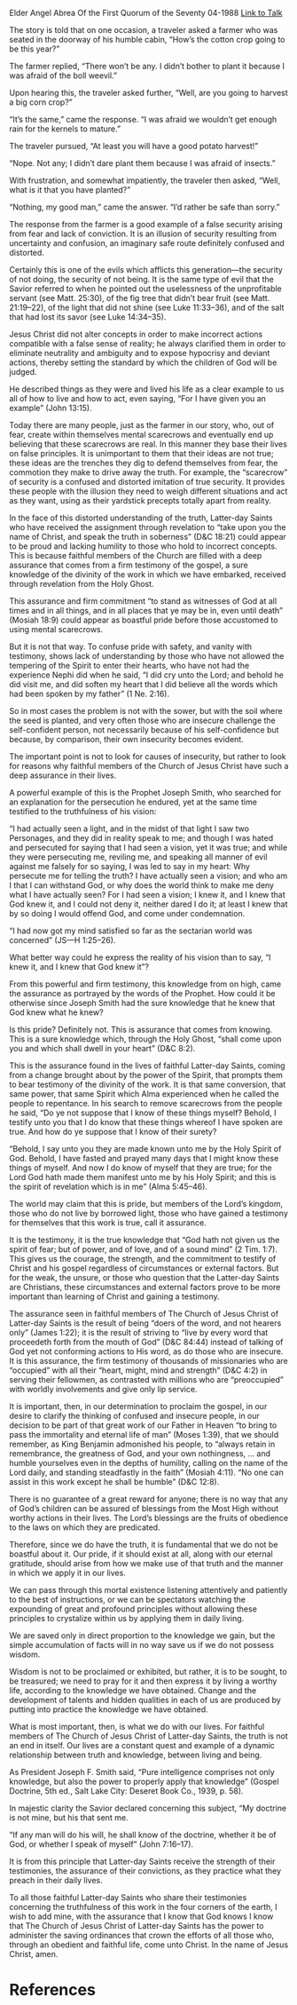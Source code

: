 Elder Angel Abrea
Of the First Quorum of the Seventy
04-1988
[Link to Talk](https://www.churchofjesuschrist.org/study/general-conference/1988/04/assurance-that-comes-from-knowing?lang=eng)

The story is told that on one occasion, a traveler asked a farmer who was seated in the doorway of his humble cabin, “How’s the cotton crop going to be this year?”

The farmer replied, “There won’t be any. I didn’t bother to plant it because I was afraid of the boll weevil.”

Upon hearing this, the traveler asked further, “Well, are you going to harvest a big corn crop?”

“It’s the same,” came the response. “I was afraid we wouldn’t get enough rain for the kernels to mature.”

The traveler pursued, “At least you will have a good potato harvest!”

“Nope. Not any; I didn’t dare plant them because I was afraid of insects.”

With frustration, and somewhat impatiently, the traveler then asked, “Well, what is it that you have planted?”

“Nothing, my good man,” came the answer. “I’d rather be safe than sorry.”

The response from the farmer is a good example of a false security arising from fear and lack of conviction. It is an illusion of security resulting from uncertainty and confusion, an imaginary safe route definitely confused and distorted.

Certainly this is one of the evils which afflicts this generation—the security of not doing, the security of not being. It is the same type of evil that the Savior referred to when he pointed out the uselessness of the unprofitable servant (see Matt. 25:30), of the fig tree that didn’t bear fruit (see Matt. 21:19–22), of the light that did not shine (see Luke 11:33–36), and of the salt that had lost its savor (see Luke 14:34–35).

Jesus Christ did not alter concepts in order to make incorrect actions compatible with a false sense of reality; he always clarified them in order to eliminate neutrality and ambiguity and to expose hypocrisy and deviant actions, thereby setting the standard by which the children of God will be judged.

He described things as they were and lived his life as a clear example to us all of how to live and how to act, even saying, “For I have given you an example” (John 13:15).

Today there are many people, just as the farmer in our story, who, out of fear, create within themselves mental scarecrows and eventually end up believing that these scarecrows are real. In this manner they base their lives on false principles. It is unimportant to them that their ideas are not true; these ideas are the trenches they dig to defend themselves from fear, the commotion they make to drive away the truth. For example, the “scarecrow” of security is a confused and distorted imitation of true security. It provides these people with the illusion they need to weigh different situations and act as they want, using as their yardstick precepts totally apart from reality.

In the face of this distorted understanding of the truth, Latter-day Saints who have received the assignment through revelation to “take upon you the name of Christ, and speak the truth in soberness” (D&C 18:21) could appear to be proud and lacking humility to those who hold to incorrect concepts. This is because faithful members of the Church are filled with a deep assurance that comes from a firm testimony of the gospel, a sure knowledge of the divinity of the work in which we have embarked, received through revelation from the Holy Ghost.

This assurance and firm commitment “to stand as witnesses of God at all times and in all things, and in all places that ye may be in, even until death” (Mosiah 18:9) could appear as boastful pride before those accustomed to using mental scarecrows.

But it is not that way. To confuse pride with safety, and vanity with testimony, shows lack of understanding by those who have not allowed the tempering of the Spirit to enter their hearts, who have not had the experience Nephi did when he said, “I did cry unto the Lord; and behold he did visit me, and did soften my heart that I did believe all the words which had been spoken by my father” (1 Ne. 2:16).

So in most cases the problem is not with the sower, but with the soil where the seed is planted, and very often those who are insecure challenge the self-confident person, not necessarily because of his self-confidence but because, by comparison, their own insecurity becomes evident.

The important point is not to look for causes of insecurity, but rather to look for reasons why faithful members of the Church of Jesus Christ have such a deep assurance in their lives.



A powerful example of this is the Prophet Joseph Smith, who searched for an explanation for the persecution he endured, yet at the same time testified to the truthfulness of his vision:

“I had actually seen a light, and in the midst of that light I saw two Personages, and they did in reality speak to me; and though I was hated and persecuted for saying that I had seen a vision, yet it was true; and while they were persecuting me, reviling me, and speaking all manner of evil against me falsely for so saying, I was led to say in my heart: Why persecute me for telling the truth? I have actually seen a vision; and who am I that I can withstand God, or why does the world think to make me deny what I have actually seen? For I had seen a vision; I knew it, and I knew that God knew it, and I could not deny it, neither dared I do it; at least I knew that by so doing I would offend God, and come under condemnation.

“I had now got my mind satisfied so far as the sectarian world was concerned” (JS—H 1:25–26).

What better way could he express the reality of his vision than to say, “I knew it, and I knew that God knew it”?

From this powerful and firm testimony, this knowledge from on high, came the assurance as portrayed by the words of the Prophet. How could it be otherwise since Joseph Smith had the sure knowledge that he knew that God knew what he knew?

Is this pride? Definitely not. This is assurance that comes from knowing. This is a sure knowledge which, through the Holy Ghost, “shall come upon you and which shall dwell in your heart” (D&C 8:2).

This is the assurance found in the lives of faithful Latter-day Saints, coming from a change brought about by the power of the Spirit, that prompts them to bear testimony of the divinity of the work. It is that same conversion, that same power, that same Spirit which Alma experienced when he called the people to repentance. In his search to remove scarecrows from the people he said, “Do ye not suppose that I know of these things myself? Behold, I testify unto you that I do know that these things whereof I have spoken are true. And how do ye suppose that I know of their surety?

“Behold, I say unto you they are made known unto me by the Holy Spirit of God. Behold, I have fasted and prayed many days that I might know these things of myself. And now I do know of myself that they are true; for the Lord God hath made them manifest unto me by his Holy Spirit; and this is the spirit of revelation which is in me” (Alma 5:45–46).

The world may claim that this is pride, but members of the Lord’s kingdom, those who do not live by borrowed light, those who have gained a testimony for themselves that this work is true, call it assurance.

It is the testimony, it is the true knowledge that “God hath not given us the spirit of fear; but of power, and of love, and of a sound mind” (2 Tim. 1:7). This gives us the courage, the strength, and the commitment to testify of Christ and his gospel regardless of circumstances or external factors. But for the weak, the unsure, or those who question that the Latter-day Saints are Christians, these circumstances and external factors prove to be more important than learning of Christ and gaining a testimony.

The assurance seen in faithful members of The Church of Jesus Christ of Latter-day Saints is the result of being “doers of the word, and not hearers only” (James 1:22); it is the result of striving to “live by every word that proceedeth forth from the mouth of God” (D&C 84:44) instead of talking of God yet not conforming actions to His word, as do those who are insecure. It is this assurance, the firm testimony of thousands of missionaries who are “occupied” with all their “heart, might, mind and strength” (D&C 4:2) in serving their fellowmen, as contrasted with millions who are “preoccupied” with worldly involvements and give only lip service.

It is important, then, in our determination to proclaim the gospel, in our desire to clarify the thinking of confused and insecure people, in our decision to be part of that great work of our Father in Heaven “to bring to pass the immortality and eternal life of man” (Moses 1:39), that we should remember, as King Benjamin admonished his people, to “always retain in remembrance, the greatness of God, and your own nothingness, … and humble yourselves even in the depths of humility, calling on the name of the Lord daily, and standing steadfastly in the faith” (Mosiah 4:11). “No one can assist in this work except he shall be humble” (D&C 12:8).

There is no guarantee of a great reward for anyone; there is no way that any of God’s children can be assured of blessings from the Most High without worthy actions in their lives. The Lord’s blessings are the fruits of obedience to the laws on which they are predicated.

Therefore, since we do have the truth, it is fundamental that we do not be boastful about it. Our pride, if it should exist at all, along with our eternal gratitude, should arise from how we make use of that truth and the manner in which we apply it in our lives.

We can pass through this mortal existence listening attentively and patiently to the best of instructions, or we can be spectators watching the expounding of great and profound principles without allowing these principles to crystalize within us by applying them in daily living.

We are saved only in direct proportion to the knowledge we gain, but the simple accumulation of facts will in no way save us if we do not possess wisdom.

Wisdom is not to be proclaimed or exhibited, but rather, it is to be sought, to be treasured; we need to pray for it and then express it by living a worthy life, according to the knowledge we have obtained. Change and the development of talents and hidden qualities in each of us are produced by putting into practice the knowledge we have obtained.

What is most important, then, is what we do with our lives. For faithful members of The Church of Jesus Christ of Latter-day Saints, the truth is not an end in itself. Our lives are a constant quest and example of a dynamic relationship between truth and knowledge, between living and being.

As President Joseph F. Smith said, “Pure intelligence comprises not only knowledge, but also the power to properly apply that knowledge” (Gospel Doctrine, 5th ed., Salt Lake City: Deseret Book Co., 1939, p. 58).

In majestic clarity the Savior declared concerning this subject, “My doctrine is not mine, but his that sent me.

“If any man will do his will, he shall know of the doctrine, whether it be of God, or whether I speak of myself” (John 7:16–17).

It is from this principle that Latter-day Saints receive the strength of their testimonies, the assurance of their convictions, as they practice what they preach in their daily lives.

To all those faithful Latter-day Saints who share their testimonies concerning the truthfulness of this work in the four corners of the earth, I wish to add mine, with the assurance that I know that God knows I know that The Church of Jesus Christ of Latter-day Saints has the power to administer the saving ordinances that crown the efforts of all those who, through an obedient and faithful life, come unto Christ. In the name of Jesus Christ, amen.

# References
